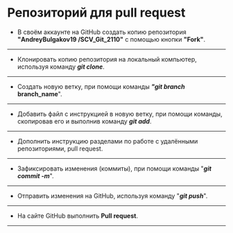 # Репозиторий для **pull request**
* В своём аккаунте на GitHub создать копию репозитория **"AndreyBulgakov19
/SCV_Git_2110"** с помощью кнопки **"Fork"**.
---
* Клонировать копию репозитория на локальный компьютер, используя команду ***git clone***.
---
* Создать новую ветку, при помощи команды **___"git branch___ branch_name**".
---
* Добавить файл с инструкцией в новую ветку, при помощи команды, скопировав его и выполнив команду ***git add***.
---
* Дополнить инструкцию разделами по работе с удалёнными репозиториями, pull request.
---
* Зафиксировать изменения (коммиты), при помощи команды "***git commit -m***".
---
* Отправить изменения на GitHub, используя команду "***git push***".
---
* На сайте GitHub выполнить **Pull request**.
---
